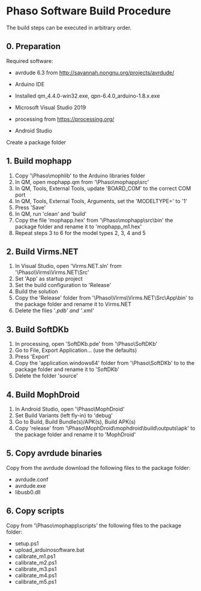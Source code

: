 # Phaso Software Build Procedure

The build steps can be executed in arbitrary order.

## 0. Preparation

Required software:

- avrdude 6.3 from http://savannah.nongnu.org/projects/avrdude/

- Arduino IDE
- Installed qm_4.4.0-win32.exe, qpn-6.4.0_arduino-1.8.x.exe

- Microsoft Visual Studio 2019

- processing from https://processing.org/

- Android Studio

Create a package folder

## 1. Build mophapp

1. Copy '\Phaso\mophlib' to the Arduino libraries folder
2. In QM, open mophapp.qm from '\Phaso\mophapp\src'
3. In QM, Tools, External Tools, update 'BOARD_COM' to the correct COM port
4. In QM, Tools, External Tools, Arguments, set the 'MODELTYPE=' to '1'
5. Press 'Save'
6. In QM, run 'clean' and 'build'
7. Copy the file 'mophapp.hex' from '\Phaso\mophapp\src\bin' the package folder and rename it to 'mophapp_m1.hex'
8. Repeat steps 3 to 6 for the model types 2, 3, 4 and 5

## 2. Build Virms.NET

1. In Visual Studio, open 'Virms.NET.sln' from '\Phaso\Virms\Virms.NET\Src'
2. Set 'App' as startup project
3. Set the build configuration to 'Release'
4. Build the solution
5. Copy the 'Release' folder from '\Phaso\Virms\Virms.NET\Src\App\bin' to the package folder and rename it to Virms.NET
6. Delete the files '*.pdb' and '*.xml'

## 3. Build SoftDKb

1. In processing, open 'SoftDKb.pde' from '\Phaso\SoftDKb'
2. Go to File, Export Application... (use the defaults)
3. Press 'Export'
4. Copy the 'application.windows64' folder from '\Phaso\SoftDKb' to to the package folder and rename it to 'SoftDKb'
5. Delete the folder 'source'

## 4. Build MophDroid

1. In Android Studio, open '\Phaso\MophDroid'
2. Set Build Variants (left fly-in) to 'debug'
3. Go to Build, Build Bundle(s)/APK(s), Build APK(s)
4. Copy 'release' from '\Phaso\MophDroid\mophdroid\build\outputs\apk' to the package folder and rename it to 'MophDroid'

## 5. Copy avrdude binaries

Copy  from the avrdude download the following files to the package folder:

- avrdude.conf
- avrdude.exe
- libusb0.dll

## 6. Copy scripts

Copy from '\Phaso\mophapp\scripts' the following files to the package folder:

- setup.ps1
- upload_arduinosoftware.bat
- calibrate_m1.ps1
- calibrate_m2.ps1
- calibrate_m3.ps1
- calibrate_m4.ps1
- calibrate_m5.ps1

